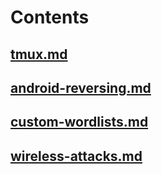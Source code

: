 # Contents

## [tmux.md](tmux.md)

## [android-reversing.md](android-reversing.md)

## [custom-wordlists.md](custom-wordlists.md)

## [wireless-attacks.md](wireless-attacks.md)
